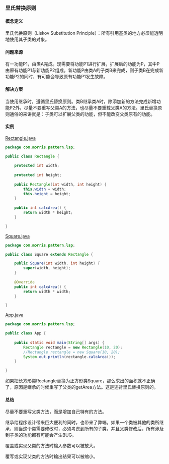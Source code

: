 ### 里氏替换原则
#### 概念定义
里氏代换原则（Liskov Substitution Principle）：所有引用基类的地方必须能透明地使用其子类的对象。

#### 问题来源
有一功能P1，由类A完成。现需要将功能P1进行扩展，扩展后的功能为P，其中P由原有功能P1与新功能P2组成。新功能P由类A的子类B来完成，则子类B在完成新功能P2的同时，有可能会导致原有功能P1发生故障。

#### 解决方案
当使用继承时，遵循里氏替换原则。类B继承类A时，除添加新的方法完成新增功能P2外，尽量不要重写父类A的方法，也尽量不要重载父类A的方法。里氏替换原则通俗的来讲就是：子类可以扩展父类的功能，但不能改变父类原有的功能。

#### 实例
[Rectangle.java](pattern/src/main/java/com/morris/pattern/lsp/Rectangle.java)
```java
package com.morris.pattern.lsp;

public class Rectangle {
	
	protected int width;
	
	protected int height;
	
	public Rectangle(int width, int height) {
		this.width = width;
		this.height = height;
	}
	
	public int calcArea() {
		return width * height;
	}

}
```

[Square.java](pattern/src/main/java/com/morris/pattern/lsp/Square.java)
```java
package com.morris.pattern.lsp;

public class Square extends Rectangle {

	public Square(int width, int height) {
		super(width, height);
	}
	
	@Override
	public int calcArea() {
		return width * width;
	}

}
```
[App.java](pattern/src/main/java/com/morris/pattern/lsp/App.java)
```java
package com.morris.pattern.lsp;

public class App {
	
	public static void main(String[] args) {
		Rectangle rectangle = new Rectangle(10, 20);
		//Rectangle rectangle = new Square(10, 20);
		System.out.println(rectangle.calcArea());
	}

}
```
如果把长方形类Rectangle替换为正方形类Square，那么求出的面积就不正确了，原因是继承的时候重写了父类的getArea方法。这是违背里氏替换原则的。

#### 总结
尽量不要重写父类方法，而是增加自己特有的方法。

继承给程序设计带来巨大便利的同时，也带来了弊端。如果一个类被其他的类所继承，则当这个类需要修改时，必须考虑到所有的子类，并且父类修改后，所有涉及到子类的功能都有可能会产生BUG。

覆盖或实现父类的方法时输入参数可以被放大。

覆写或实现父类的方法时输出结果可以被缩小。